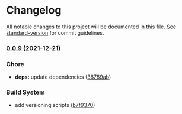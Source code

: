 # Changelog

All notable changes to this project will be documented in this file. See [standard-version](https://github.com/conventional-changelog/standard-version) for commit guidelines.

### [0.0.9](https://github.com/ozum/replace-between/compare/v0.0.8...v0.0.9) (2021-12-21)


### Chore

* **deps:** update dependencies ([38789ab](https://github.com/ozum/replace-between/commit/38789ab986e2c7e75cb585e9ef8bebaa2fab4520))


### Build System

* add versioning scripts ([b7f9370](https://github.com/ozum/replace-between/commit/b7f93706eed548bd203cbf2c1c594f4676ffb532))
